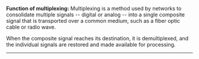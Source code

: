 **Function of multiplexing:** Multiplexing is a method used by networks to consolidate multiple signals -- digital or analog -- into a single composite signal that is transported over a common medium, such as a fiber optic cable or radio wave. 

When the composite signal reaches its destination, it is demultiplexed, and the individual signals are restored and made available for processing.
***
